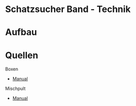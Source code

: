 # Schatzsucher Band - Technik

# Aufbau


# Quellen

Boxen

- [Manual](https://images.static-thomann.de/pics/atg/atgdata/document/manual/422436.pdf)


Mischpult
- [Manual](https://de.yamaha.com/files/download/other_assets/1/319101/MX12_4G.pdf)
